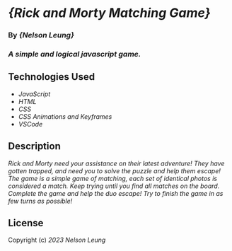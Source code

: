 # _{Rick and Morty Matching Game}_

### By _**{Nelson Leung}**_

### _A simple and logical javascript game._

## Technologies Used

* _JavaScript_
* _HTML_
* _CSS_
* _CSS Animations and Keyframes_
* _VSCode_

## Description

_Rick and Morty need your assistance on their latest adventure! They have gotten trapped, and need you to solve the puzzle and help them escape! The game is a simple game of matching, each set of identical photos is considered a match. Keep trying until you find all matches on the board. Complete the game and help the duo escape! Try to finish the game in as few turns as possible!_


## License

Copyright (c) _2023_ _Nelson Leung_